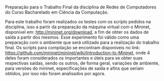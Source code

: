 Preparação para o Trabalho Final da disciplina de Redes de Computadores do Curso Bacharelado em Ciência da Computação.

Para este trabalho foram realizados os testes com os scripts pedidos na disciplina, isso a partir da preparação da máquina virtual com o Mininet, disponível em: http://mininet.org/download, a fim de obter os dados de saída a partir dos mesmos. 
Esse experimento foi válido como uma preparação com o ambiente que será utilizado para a realização do trabalho final.
Os scripts para compilação se encontram disponíveis no link: https://github.com/mininet/mininet/wiki/Introduction-to-Mininet, onde 4 deles foram considerados os importantes e úteis para se obter suas respectivas saídas, sendo os outros, de forma geral, variações de ambiente, para versões do mininet, especificações de saída e afins que seriam obtidos, por isso não foram analisados por agora. 

